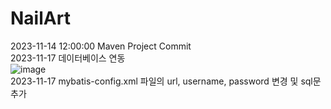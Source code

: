 # NailArt
2023-11-14 12:00:00 Maven Project Commit            
2023-11-17 데이터베이스 연동            
![image](https://github.com/2023-SMHRD-IS-CLOUD-1/NailArt/assets/123911778/88923e3b-b03d-48ba-9fd6-9b1aea72436d)            
2023-11-17 mybatis-config.xml 파일의 url, username, password 변경 및 sql문 추가
